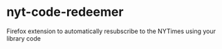 # nyt-code-redeemer
Firefox extension to automatically resubscribe to the NYTimes using your library code
